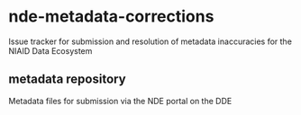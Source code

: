 # nde-metadata-corrections
Issue tracker for submission and resolution of metadata inaccuracies for the NIAID Data Ecosystem

## metadata repository
Metadata files for submission via the NDE portal on the DDE
